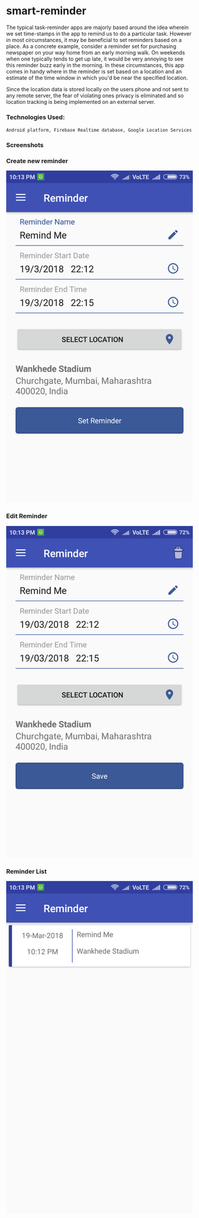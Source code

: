 # smart-reminder

The typical task-reminder apps are majorly based around the idea wherein we set time-stamps in the app to remind us to do a particular task. However in most circumstances, it may be beneficial to set reminders based on a place. As a concrete example, consider a reminder set for purchasing newspaper on your way home from an early morning walk. On weekends when one typically tends to get up late, it would be very annoying to see this reminder buzz early in the morning.
In these circumstances, this app comes in handy where in the reminder is set based on a location and an estimate of the time window in which you'd be near the specified location.

Since the location data is stored locally on the users phone and not sent to any remote server, the fear of violating ones privacy is eliminated and so location tracking is being implemented on an external server.




### Technologies Used:
    Android platform, Firebase Realtime database, Google Location Services
    
### Screenshots

### Create new reminder
![Create Reminder](/screenshots/create-reminder.png)


### Edit Reminder
![Edit Reminder](/screenshots/edit.png)


### Reminder List
![Reminder List](/screenshots/reminder-list.png)
